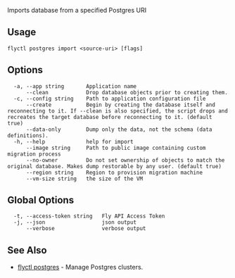 Imports database from a specified Postgres URI


## Usage
~~~
flyctl postgres import <source-uri> [flags]
~~~

## Options

~~~
  -a, --app string       Application name
      --clean            Drop database objects prior to creating them.
  -c, --config string    Path to application configuration file
      --create           Begin by creating the database itself and reconnecting to it. If --clean is also specified, the script drops and recreates the target database before reconnecting to it. (default true)
      --data-only        Dump only the data, not the schema (data definitions).
  -h, --help             help for import
      --image string     Path to public image containing custom migration process
      --no-owner         Do not set ownership of objects to match the original database. Makes dump restorable by any user. (default true)
      --region string    Region to provision migration machine
      --vm-size string   the size of the VM
~~~

## Global Options

~~~
  -t, --access-token string   Fly API Access Token
  -j, --json                  json output
      --verbose               verbose output
~~~

## See Also

* [flyctl postgres](/docs/flyctl/postgres/)	 - Manage Postgres clusters.

